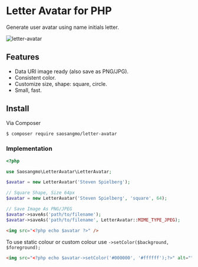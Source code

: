 # Letter Avatar for PHP

Generate user avatar using name initials letter.

![letter-avatar](https://cloud.githubusercontent.com/assets/618412/12192012/835c7488-b60d-11e5-9276-d06f42d11a86.png)

## Features
* Data URI image ready (also save as PNG/JPG).
* Consistent color.
* Customize size, shape: square, circle.
* Small, fast.

## Install

Via Composer

``` bash
$ composer require saosangmo/letter-avatar
```

### Implementation

``` php
<?php

use Saosangmo\LetterAvatar\LetterAvatar;

$avatar = new LetterAvatar('Steven Spielberg');

// Square Shape, Size 64px
$avatar = new LetterAvatar('Steven Spielberg', 'square', 64);

// Save Image As PNG/JPEG
$avatar->saveAs('path/to/filename');
$avatar->saveAs('path/to/filename', LetterAvatar::MIME_TYPE_JPEG);

```

``` html
<img src="<?php echo $avatar ?>" />
```

To use static colour or custom colour use `->setColor($background, $foreground);`

``` html
<img src="<?php echo $avatar->setColor('#000000', '#ffffff');?>" alt="">
```
